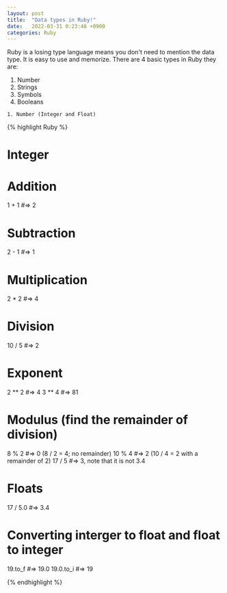 ```yaml
---
layout: post
title:  "Data types in Ruby!"
date:   2022-03-31 0:23:48 +0900
categories: Ruby
---
```

Ruby is a losing type language means you don't need to mention the data type. It is easy to use and memorize. 
There are 4 basic types in Ruby they are:

 1. Number
 2. Strings
 3. Symbols
 4. Booleans


`1. Number (Integer and Float)`

{% highlight Ruby %}
# Integer
# Addition
1 + 1   #=> 2

# Subtraction
2 - 1   #=> 1

# Multiplication
2 * 2   #=> 4

# Division
10 / 5  #=> 2

# Exponent
2 ** 2  #=> 4
3 ** 4  #=> 81

# Modulus (find the remainder of division)
8 % 2   #=> 0  (8 / 2 = 4; no remainder)
10 % 4  #=> 2  (10 / 4 = 2 with a remainder of 2)
17 / 5  #=> 3, note that it is not 3.4

# Floats
17 / 5.0 #=> 3.4 

# Converting interger to float and float to integer
19.to_f #=> 19.0
19.0.to_i #=> 19

{% endhighlight %}

